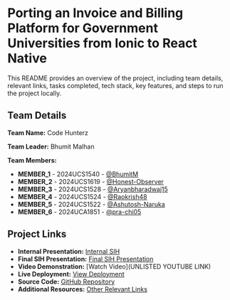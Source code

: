 # Porting an Invoice and Billing Platform for Government Universities from Ionic to React Native 

This README provides an overview of the project, including team details, relevant links, tasks completed, tech stack, key features, and steps to run the project locally.

## Team Details

**Team Name:** Code Hunterz

**Team Leader:** Bhumit Malhan

**Team Members:**

- **MEMBER_1** - 2024UCS1540 - [@BhumitM](https://github.com/BhumitM)
- **MEMBER_2** - 2024UCS1619 - [@Honest-Observer](https://github.com/Honest-Observer)
- **MEMBER_3** - 2024UCS1528 - [@Aryanbharadwaj15](https://github.com/Aryanbharadwaj15)
- **MEMBER_4** - 2024UCS1524 - [@Raokrish48](https://github.com/Raokrish48)
- **MEMBER_5** - 2024UCS1522 - [@Ashutosh-Naruka](https://github.com/Ashutosh-Naruka)
- **MEMBER_6** - 2024UCA1851 - [@pra-chi05](https://github.com/pra-chi05)

## Project Links

- **Internal Presentation:** [Internal SIH](https://github.com/Ashutosh-Naruka/Internal-SIH/blob/58c212bbf19ebdc5257a81451b51fe5d0b150f2b/files/Internal_PPT_Code%20Hunterz.pdf)
- **Final SIH Presentation:** [Final SIH Presentation](https://github.com/Ashutosh-Naruka/Internal-SIH/blob/a6e8d474ddd82d85637abd6e4bbb3d3c91cc62a9/files/SIH_PPT_Code%20Hunterz.pdf)
- **Video Demonstration:** [Watch Video](UNLISTED YOUTUBE LINK)
- **Live Deployment:** [View Deployment](https://invoiicify.netlify.app/)
- **Source Code:** [GitHub Repository](https://github.com/Ashutosh-Naruka/Internal-SIH)
- **Additional Resources:** [Other Relevant Links](https://github.com/Ashutosh-Naruka/Internal-SIH)
